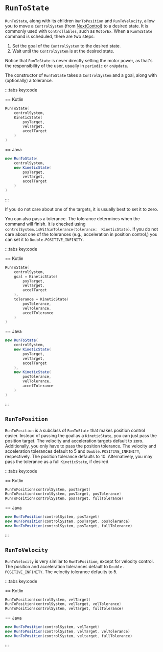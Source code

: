 # `RunToState`

`RunToState`, along with its children `RunToPosition` and `RunToVelocity`, 
allow you to move a `ControlSystem` (from [NextControl](/control)) to a 
desired state. It is commonly used with `Controllables`, such as 
`MotorEx`. When a 
`RunToState` 
command is 
scheduled, there are 
two steps:

1. Set the goal of the `ControlSystem` to the desired state.
2. Wait until the `ControlSystem` is at the desired state.

Notice that `RunToState` is never directly setting the motor power, as 
that's the responsibility of the user, usually in `periodic` or `onUpdate`. 

The constructor of `RunToState` takes a `ControlSystem` and a goal, along 
with (optionally) a tolerance.

:::tabs key:code

== Kotlin

```kotlin
RunToState(
    controlSystem,
    KineticState(
        posTarget,
        velTarget,
        accelTarget
    )
)
```

== Java

```java
new RunToState(
    controlSystem,
    new KineticState(
        posTarget,
        velTarget,
        accelTarget
    )
)
```

:::

If you do not care about one of the targets, it is usually best to set it to 
zero.

You can also pass a tolerance. The tolerance determines when the command 
will finish. It is checked using `controlSystem.isWithinTolerance(tolerance: 
KineticState)`. If you do not care about one of the tolerances (e.g., 
acceleration in position control,) you can set it to `Double.POSITIVE_INFINITY`.

:::tabs key:code

== Kotlin

```kotlin
RunToState(
    controlSystem,
    goal = KineticState(
        posTarget,
        velTarget,
        accelTarget
    ),
    tolerance = KineticState(
        posTolerance,
        velTolerance,
        accelTolerance
    )
)
```

== Java

```java
new RunToState(
    controlSystem,
    new KineticState(
        posTarget,
        velTarget,
        accelTarget
    ),
    new KineticState(
        posTolerance,
        velTolerance,
        accelTolerance
    )
)
```

:::

## `RunToPosition`

`RunToPosition` is a subclass of `RunToState` that makes position control 
easier. Instead of passing the goal as a `KineticState`, you can just pass 
the position target. The velocity and acceleration targets default to zero. 
Additionally, you only have to pass the position tolerance. The velocity and 
acceleration tolerances default to 5 and `Double.POSITIVE_INFINITY`, 
respectively. The position tolerance defaults to 10. Alternatively, you may 
pass the tolerance as a full `KineticState`, if desired.

:::tabs key:code

== Kotlin

```kotlin
RunToPosition(controlSystem, posTarget)
RunToPosition(controlSystem, posTarget, posTolerance)
RunToPosition(controlSystem, posTarget, fullTolerance)
```

== Java

```java
new RunToPosition(controlSystem, posTarget)
new RunToPosition(controlSystem, posTarget, posTolerance)
new RunToPosition(controlSystem, posTarget, fullTolerance)
```

:::

## `RunToVelocity`

`RunToVelocity` is very similar to `RunToPosition`, except for velocity 
control. The position and acceleration tolerances default to `Double.
POSITIVE_INFINITY`. The velocity tolerance defaults to 5.

:::tabs key:code

== Kotlin

```kotlin
RunToPosition(controlSystem, velTarget)
RunToPosition(controlSystem, velTarget, velTolerance)
RunToPosition(controlSystem, velTarget, fullTolerance)
```

== Java

```java
new RunToPosition(controlSystem, velTarget)
new RunToPosition(controlSystem, velTarget, velTolerance)
new RunToPosition(controlSystem, veltarget, fullTolerance)
```

:::